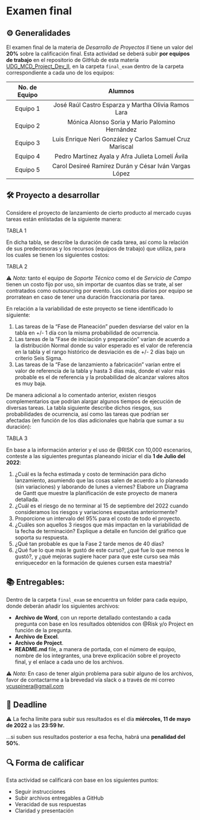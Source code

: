 # Examen final

## ⚙️ Generalidades
El examen final de la materia de _Desarrollo de Proyectos II_ tiene un valor del **20%** sobre la calificación final. Esta actividad se deberá subir **por equipos de trabajo** en el repositorio de GitHub de esta materia [UDG_MCD_Project_Dev_II](https://github.com/vcuspinera/UDG_MCD_Project_Dev_II), en la carpeta `final_exam` dentro de la carpeta correspondiente a cada uno de los equipos:

|No. de Equipo |Alumnos |
|:---:|:---:|
|Equipo 1 |José Raúl Castro Esparza  y  Martha Olivia Ramos Lara|
|Equipo 2 |Mónica Alonso Soria  y  Mario Palomino Hernández|
|Equipo 3 |Luis Enrique Neri González  y  Carlos Samuel Cruz Mariscal|
|Equipo 4 |Pedro Martínez Ayala  y  Afra Julieta Lomelí Ávila|
|Equipo 5 |Carol Desireé Ramírez Durán  y  César Iván Vargas López|

## 🛠 Proyecto a desarrollar

Considere el proyecto de lanzamiento de cierto producto al mercado cuyas tareas están enlistadas de la siguiente manera:

TABLA 1

En dicha tabla, se describe la duración de cada tarea, así como la relación de sus predecesoras y los recursos (equipos de trabajo) que utiliza, para los cuales se tienen los siguientes costos:

TABLA 2

⚠️ _Nota:_ tanto el equipo de _Soporte Técnico_ como el de _Servicio de Campo_ tienen un costo fijo por uso, sin importar de cuantos días se trate, al ser contratados como outsourcing por evento. Los costos diarios por equipo se prorratean en caso de tener una duración fraccionaria por tarea.

En relación a la variabilidad de este proyecto se tiene identificado lo siguiente:  

1) Las tareas de la “Fase de Planeación” pueden desviarse del valor en la tabla en +/- 1 día con la misma probabilidad de ocurrencia.  
2) Las tareas de la “Fase de iniciación y preparación” varían de acuerdo a la distribución Normal donde su valor esperado es el valor de referencia en la tabla y el rango histórico de desviación es de +/- 2 días bajo un criterio Seis Sigma.  
3) Las tareas de la “Fase de lanzamiento a fabricación” varían entre el valor de referencia de la tabla y hasta 3 días más, donde el valor más probable es el de referencia y la probabilidad de alcanzar valores altos es muy baja.

De manera adicional a lo comentado anterior, existen riesgos complementarios que podrían alargar algunos tiempos de ejecución de diversas tareas. La tabla siguiente describe dichos riesgos, sus probabilidades de ocurrencia, así como las tareas que podrían ser afectadas (en función de los días adicionales que habría que sumar a su duración):

TABLA 3

En base a la información anterior y el uso de @RISK con 10,000 escenarios, conteste a las siguientes preguntas planeando iniciar el día __1 de Julio del 2022__:

1) ¿Cuál es la fecha estimada y costo de terminación para dicho lanzamiento, asumiendo que las cosas salen de acuerdo a lo planeado (sin variaciones) y laborando de lunes a viernes? Elabore un Diagrama de Gantt que muestre la planificación de este proyecto de manera detallada.  
2) ¿Cuál es el riesgo de no terminar al 15 de septiembre del 2022 cuando consideramos los riesgos y variaciones expuestas anteriormente?  
3) Proporcione un intervalo del 95% para el costo de todo el proyecto.
4) ¿Cuáles son aquellos 3 riesgos que más impactan en la variabilidad de la fecha de terminación? Explique a detalle en función del gráfico que soporta su respuesta.  
5) ¿Qué tan probable es que la Fase 2 tarde menos de 40 días?  
6) ¿Qué fue lo que más le gustó de este curso?, ¿qué fue lo que menos le gustó?, y ¿qué mejoras sugiere hacer para que este curso sea más enriquecedor en la formación de quienes cursen esta maestría?

## 📚 Entregables:
Dentro de la carpeta `final_exam` se encuentra un folder para cada equipo, donde deberán añadir los siguientes archivos:  
- **Archivo de Word**, con un reporte detallado contestando a cada pregunta con base en los resultados obtenidos con @Risk y/o Project en función de la pregunta.  
- **Archivo de Excel**.  
- **Archivo de Project**.  
- **README.md** file, a manera de portada, con el número de equipo, nombre de los integrantes, una breve explicación sobre el proyecto final, y el enlace a cada uno de los archivos.

⚠️ _Nota:_ En caso de tener algún problema para subir alguno de los archivos, favor de contactarme a la brevedad vía slack o a través de mi correo vcuspinera@gmail.com  

## 📅 Deadline
⚠️ La fecha límite para subir sus resultados es el día **miércoles, 11 de mayo de 2022** a las **23:59 hr.**  

...si suben sus resultados posterior a esa fecha, habrá una **penalidad del 50%**.


## 🔍 Forma de calificar
Esta actividad se calificará con base en los siguientes puntos:

- Seguir instrucciones
- Subir archivos entregables a GitHub
- Veracidad de sus respuestas
- Claridad y presentación
